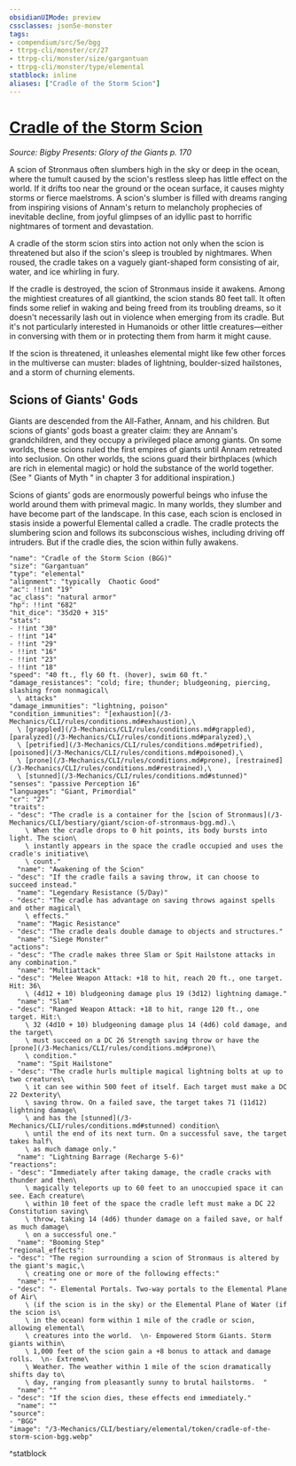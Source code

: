 ```yaml
---
obsidianUIMode: preview
cssclasses: json5e-monster
tags:
- compendium/src/5e/bgg
- ttrpg-cli/monster/cr/27
- ttrpg-cli/monster/size/gargantuan
- ttrpg-cli/monster/type/elemental
statblock: inline
aliases: ["Cradle of the Storm Scion"]
---
```

# [Cradle of the Storm Scion](3-Mechanics\CLI\bestiary\elemental/cradle-of-the-storm-scion-bgg.md)
*Source: Bigby Presents: Glory of the Giants p. 170*  

A scion of Stronmaus often slumbers high in the sky or deep in the ocean, where the tumult caused by the scion's restless sleep has little effect on the world. If it drifts too near the ground or the ocean surface, it causes mighty storms or fierce maelstroms. A scion's slumber is filled with dreams ranging from inspiring visions of Annam's return to melancholy prophecies of inevitable decline, from joyful glimpses of an idyllic past to horrific nightmares of torment and devastation.

A cradle of the storm scion stirs into action not only when the scion is threatened but also if the scion's sleep is troubled by nightmares. When roused, the cradle takes on a vaguely giant-shaped form consisting of air, water, and ice whirling in fury.

If the cradle is destroyed, the scion of Stronmaus inside it awakens. Among the mightiest creatures of all giantkind, the scion stands 80 feet tall. It often finds some relief in waking and being freed from its troubling dreams, so it doesn't necessarily lash out in violence when emerging from its cradle. But it's not particularly interested in Humanoids or other little creatures—either in conversing with them or in protecting them from harm it might cause.

If the scion is threatened, it unleashes elemental might like few other forces in the multiverse can muster: blades of lightning, boulder-sized hailstones, and a storm of churning elements.

## Scions of Giants' Gods

Giants are descended from the All-Father, Annam, and his children. But scions of giants' gods boast a greater claim: they are Annam's grandchildren, and they occupy a privileged place among giants. On some worlds, these scions ruled the first empires of giants until Annam retreated into seclusion. On other worlds, the scions guard their birthplaces (which are rich in elemental magic) or hold the substance of the world together. (See " Giants of Myth " in chapter 3 for additional inspiration.)

Scions of giants' gods are enormously powerful beings who infuse the world around them with primeval magic. In many worlds, they slumber and have become part of the landscape. In this case, each scion is enclosed in stasis inside a powerful Elemental called a cradle. The cradle protects the slumbering scion and follows its subconscious wishes, including driving off intruders. But if the cradle dies, the scion within fully awakens.

```statblock
"name": "Cradle of the Storm Scion (BGG)"
"size": "Gargantuan"
"type": "elemental"
"alignment": "typically  Chaotic Good"
"ac": !!int "19"
"ac_class": "natural armor"
"hp": !!int "682"
"hit_dice": "35d20 + 315"
"stats":
- !!int "30"
- !!int "14"
- !!int "29"
- !!int "16"
- !!int "23"
- !!int "18"
"speed": "40 ft., fly 60 ft. (hover), swim 60 ft."
"damage_resistances": "cold; fire; thunder; bludgeoning, piercing, slashing from nonmagical\
  \ attacks"
"damage_immunities": "lightning, poison"
"condition_immunities": "[exhaustion](/3-Mechanics/CLI/rules/conditions.md#exhaustion),\
  \ [grappled](/3-Mechanics/CLI/rules/conditions.md#grappled), [paralyzed](/3-Mechanics/CLI/rules/conditions.md#paralyzed),\
  \ [petrified](/3-Mechanics/CLI/rules/conditions.md#petrified), [poisoned](/3-Mechanics/CLI/rules/conditions.md#poisoned),\
  \ [prone](/3-Mechanics/CLI/rules/conditions.md#prone), [restrained](/3-Mechanics/CLI/rules/conditions.md#restrained),\
  \ [stunned](/3-Mechanics/CLI/rules/conditions.md#stunned)"
"senses": "passive Perception 16"
"languages": "Giant, Primordial"
"cr": "27"
"traits":
- "desc": "The cradle is a container for the [scion of Stronmaus](/3-Mechanics/CLI/bestiary/giant/scion-of-stronmaus-bgg.md).\
    \ When the cradle drops to 0 hit points, its body bursts into light. The scion\
    \ instantly appears in the space the cradle occupied and uses the cradle's initiative\
    \ count."
  "name": "Awakening of the Scion"
- "desc": "If the cradle fails a saving throw, it can choose to succeed instead."
  "name": "Legendary Resistance (5/Day)"
- "desc": "The cradle has advantage on saving throws against spells and other magical\
    \ effects."
  "name": "Magic Resistance"
- "desc": "The cradle deals double damage to objects and structures."
  "name": "Siege Monster"
"actions":
- "desc": "The cradle makes three Slam or Spit Hailstone attacks in any combination."
  "name": "Multiattack"
- "desc": "Melee Weapon Attack: +18 to hit, reach 20 ft., one target. Hit: 36\
    \ (4d12 + 10) bludgeoning damage plus 19 (3d12) lightning damage."
  "name": "Slam"
- "desc": "Ranged Weapon Attack: +18 to hit, range 120 ft., one target. Hit:\
    \ 32 (4d10 + 10) bludgeoning damage plus 14 (4d6) cold damage, and the target\
    \ must succeed on a DC 26 Strength saving throw or have the [prone](/3-Mechanics/CLI/rules/conditions.md#prone)\
    \ condition."
  "name": "Spit Hailstone"
- "desc": "The cradle hurls multiple magical lightning bolts at up to two creatures\
    \ it can see within 500 feet of itself. Each target must make a DC 22 Dexterity\
    \ saving throw. On a failed save, the target takes 71 (11d12) lightning damage\
    \ and has the [stunned](/3-Mechanics/CLI/rules/conditions.md#stunned) condition\
    \ until the end of its next turn. On a successful save, the target takes half\
    \ as much damage only."
  "name": "Lightning Barrage (Recharge 5-6)"
"reactions":
- "desc": "Immediately after taking damage, the cradle cracks with thunder and then\
    \ magically teleports up to 60 feet to an unoccupied space it can see. Each creature\
    \ within 10 feet of the space the cradle left must make a DC 22 Constitution saving\
    \ throw, taking 14 (4d6) thunder damage on a failed save, or half as much damage\
    \ on a successful one."
  "name": "Booming Step"
"regional_effects":
- "desc": "The region surrounding a scion of Stronmaus is altered by the giant's magic,\
    \ creating one or more of the following effects:"
  "name": ""
- "desc": "- Elemental Portals. Two-way portals to the Elemental Plane of Air\
    \ (if the scion is in the sky) or the Elemental Plane of Water (if the scion is\
    \ in the ocean) form within 1 mile of the cradle or scion, allowing elemental\
    \ creatures into the world.  \n- Empowered Storm Giants. Storm giants within\
    \ 1,000 feet of the scion gain a +8 bonus to attack and damage rolls.  \n- Extreme\
    \ Weather. The weather within 1 mile of the scion dramatically shifts day to\
    \ day, ranging from pleasantly sunny to brutal hailstorms.  "
  "name": ""
- "desc": "If the scion dies, these effects end immediately."
  "name": ""
"source":
- "BGG"
"image": "/3-Mechanics/CLI/bestiary/elemental/token/cradle-of-the-storm-scion-bgg.webp"
```
^statblock